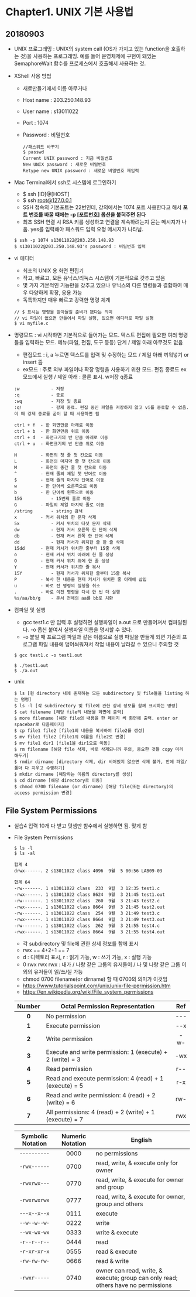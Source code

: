 # Chapter1. UNIX 기본 사용법

## 20180903

- UNIX 프로그래밍 : UNIX의 system call (OS가 가지고 있는 function을 호출하는 것)을 사용하는 프로그래밍. 예를 들어 운영체제에 구현이 돼있는 SemaphoreWait 함수를 프로세스에서 호출해서 사용하는 것.

- XShell 사용 방법

  - 새로만들기에서 이름 아무거나

  - Host name : 203.250.148.93

  - User name : s13011022

  - Port : 1074

  - Password : 비밀번호

    ```
    //패스워드 바꾸기
    $ passwd
    Current UNIX password : 지금 비밀번호
    New UNIX password : 새로운 비밀번호
    Retype new UNIX password : 새로운 비밀번호 재입력
    ```

- Mac Terminal에서 ssh로 시스템에 로그인하기

  - $ ssh [ID]@[HOST]
  - $ ssh root@127.0.0.1
  - SSH 접속의 기본포트는 22번인데, 강의에서는 1074 포트 사용한다고 해서 **포트 번호를 바꿀 때에는 -p [포트번호] 옵션을 붙혀주면 된다**
  - 최초 SSH 연결 시 RSA 키를 생성하고 연결을 계속하려는지 묻는 메시지가 나옴. yes를 입력해야 패스워드 입력 요청 메시지가 나타남.

  ```
  $ ssh -p 1074 s13011022@203.250.148.93
  $ s13011022@203.250.148.93's password : 비밀번호 입력
  ```

- vi 에디터

  - 최초의 UNIX 용 화면 편집기
  - 작고, 빠르고, 모든 유닉스/리눅스 시스템이 기본적으로 갖추고 있음
  - 몇 가지 기본적인 기능만을 갖추고 있으나 유닉스의 다른 명령들과 결합하여 매우 다양하게 확장, 응용 가능
  - 독특하지만 매우 빠르고 강력한 명령 체계
  
  ```
  // $ 표시는 명령을 받아들일 준비가 됐다는 의미
  // vi 파일이 없으면 만들어서 파일 실행, 있으면 에디터로 파일 실행
  $ vi myfile.c
  ```
  
- 명령모드 : vi 시작하면 기본적으로 들어가는 모드. 텍스트 편집에 필요한 여러 명령들을 입력하는 모드. 메뉴(파일, 편집, 도구 등등) 단계 / 제일 아래 아무것도 없음
  - 편집모드 : i, a 누르면 텍스트를 입력 및 수정하는 모드 / 제일 아래 끼워넣기 or insert 뜸
  - ex모드 : 주로 외부 파일이나 확장 명령을 사용하기 위한 모드. 편집 종료도 ex모드에서 실행 / 제일 아래 : 콜론 표시. w저장 q종료

  ```
  :w			- 저장
  :q			- 종료
  :wq			- 저장 및 종료
  :q!			- 강제 종료. 편집 중인 파일을 저장하지 않고 vi를 종료할 수 없음. 이 때 강제 종료를 굳이 할 때 사용하면 됨
  
  ctrl + f	- 한 화면만큼 아래로 이동
  ctrl + b	- 한 화면만큼 위로 이동
  ctrl + d	- 화면크기의 반 만큼 아래로 이동
  ctrl + u	- 화면크기의 반 만큼 위로 이동
  
  H			- 화면의 첫 줄 첫 칸으로 이동
  L			- 화면의 마지막 줄 첫 칸으로 이동
  M			- 화면의 중간 줄 첫 칸으로 이동
  ^			- 현재 줄의 제일 첫 단어로 이동
  $			- 현재 줄의 마지막 단어로 이동
  w			- 한 단어씩 오른쪽으로 이동
  b			- 한 단어씩 왼쪽으로 이동
  15G			- 15번째 줄로 이동
  G			- 파일의 제일 마지막 줄로 이동
  /string		- string 검색
  x			- 커서 위치의 한 문자 삭제
  5x			- 커서 위치의 다섯 문자 삭제
  dw			- 현재 커서 오른쪽 한 단어 삭제
  db			- 현재 커서 왼쪽 한 단어 삭제
  dd			- 현재 커서가 위치한 줄 한 줄 삭제
  15dd		- 현재 커서가 위치한 줄부터 15줄 삭제
  o			- 현재 커서 위치 아래에 한 줄 생성
  O			- 현재 커서 위치 위에 한 줄 생성
  Y			- 현재 커서가 위치한 줄 복사
  15Y			- 현재 커서가 위치한 줄부터 15줄 복사
  P			- 복사 한 내용을 현재 커서가 위치한 줄 아래에 삽입
  u			- 바로 전 명령의 실행을 취소
  .			- 바로 이전 명령을 다시 한 번 더 실행
  %s/aa/bb/g	- 문서 전체의 aa를 bb로 치환
  ```

- 컴파일 및 실행

  - gcc test1.c 만 입력 후 실행하면 실행파일이 a.out 으로 만들어져서 컴파일된다. -o 옵션 붙여서 실행파일 이름을 명시할 수 있다.
  - -o 붙일 때 프로그램 파일과 같은 이름으로 실행 파일을 만들게 되면 기존의 프로그램 파일 내용에 덮어씌워져서 작업 내용이 날라갈 수 있으니 주의할 것

  ```
  $ gcc test1.c -o test1.out
  ```

  ```
  $ ./test1.out
  $ ./a.out
  ```

- unix

  ```
  $ ls [현 directory 내에 존재하는 모든 subdirectory 및 file들을 listing 하는 명령]
  $ ls -l [각 subdirectory 및 file에 관한 상세 정보를 함께 표시하는 명령]
  $ cat filename [해당 file의 내용을 화면에 출력]
  $ more filename [해당 file의 내용을 한 페이지 씩 화면에 출력. enter or spacebar로 다음페이지]
  $ cp file1 file2 [file1의 내용을 복사하여 file2를 생성]
  $ mv file1 file2 [file1의 이름을 file2로 변경]
  $ mv file1 dir1 [file1을 dir1으로 이동]
  $ rm filename [해당 file 삭제, 바로 삭제되니까 주의, 중요한 것들 copy 미리 해두기]
  $ rmdir dirname [directory 삭제, dir 비어있지 않으면 삭제 불가, 안에 파일/폴더 다 지우고 수행하기]
  $ mkdir dirname [해당하는 이름의 directory를 생성]
  $ cd dirname [해당 directory로 이동]
  $ chmod 0700 filename (or dirname) [해당 file(또는 directory)의 access permission 변경]
  ```

## File System Permissions

- 실습4 입력 10개 다 받고 덧셈만 함수에서 실행하면 됨. 맞게 함

- File System Permissions

  ```
  $ ls -l
  $ ls -al
  ```

  ```
  합계 4
  drwx------. 2 s13011022 class 4096  9월  5 00:56 LAB09-03

  합계 64
  -rw-------. 1 s13011022 class  233  9월  3 12:35 test1.c
  -rwx------. 1 s13011022 class 8624  9월  3 21:45 test1.out
  -rw-------. 1 s13011022 class  260  9월  3 21:43 test2.c
  -rwx------. 1 s13011022 class 8664  9월  3 21:45 test2.out
  -rw-------. 1 s13011022 class  254  9월  3 21:49 test3.c
  -rwx------. 1 s13011022 class 8664  9월  3 21:49 test3.out
  -rw-------. 1 s13011022 class  262  9월  3 21:55 test4.c
  -rwx------. 1 s13011022 class 8664  9월  3 21:55 test4.out
  ```

  - 각 subdirectory 및 file에 관한 상세 정보를 함께 표시
  - rwx == 4+2+1 == 7
  - d : 디렉토리 표시, r : 읽기 가능, w : 쓰기 가능, x : 실행 가능
  - 0 rwx rwx rwx : 내가 / 나랑 같은 그룹의 유저들이 / 나 및 나랑 같은 그룹 이외의 유저들이 읽/쓰/실 가능
  - chmod 0700 filename(or dirname) 할 때 0700의 의미가 이것임
  - https://www.tutorialspoint.com/unix/unix-file-permission.htm
  - https://en.wikipedia.org/wiki/File_system_permissions

  | Number | Octal Permission Representation                           | Ref  |
  | :----: | --------------------------------------------------------- | :--: |
  | **0**  | No permission                                             | ---  |
  | **1**  | Execute permission                                        | --x  |
  | **2**  | Write permission                                          | -w-  |
  | **3**  | Execute and write permission: 1 (execute) + 2 (write) = 3 | -wx  |
  | **4**  | Read permission                                           | r--  |
  | **5**  | Read and execute permission: 4 (read) + 1 (execute) = 5   | r-x  |
  | **6**  | Read and write permission: 4 (read) + 2 (write) = 6       | rw-  |
  | **7**  | All permissions: 4 (read) + 2 (write) + 1 (execute) = 7   | rwx  |

  | Symbolic Notation | Numeric Notation | English                                                      |
  | :---------------: | :--------------: | ------------------------------------------------------------ |
  |   `----------`    |       0000       | no permissions                                               |
  |   `-rwx------`    |       0700       | read, write, & execute only for owner                        |
  |   `-rwxrwx---`    |       0770       | read, write, & execute for owner and group                   |
  |   `-rwxrwxrwx`    |       0777       | read, write, & execute for owner, group and others           |
  |   `---x--x--x`    |       0111       | execute                                                      |
  |   `--w--w--w-`    |       0222       | write                                                        |
  |   `--wx-wx-wx`    |       0333       | write & execute                                              |
  |   `-r--r--r--`    |       0444       | read                                                         |
  |   `-r-xr-xr-x`    |       0555       | read & execute                                               |
  |   `-rw-rw-rw-`    |       0666       | read & write                                                 |
  |   `-rwxr-----`    |       0740       | owner can read, write, & execute; group can only read; others have no permissions |

  

